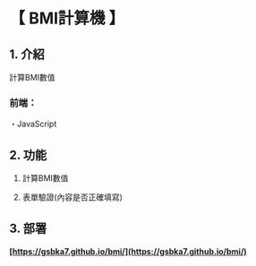 # 【 BMI計算機 】

## 1. 介紹

計算BMI數值

### 前端：

・JavaScript

## 2. 功能

1. 計算BMI數值

2. 表單驗證(內容是否正確填寫)

## 3. 部署

#### [https://gsbka7.github.io/bmi/](https://gsbka7.github.io/bmi/)
